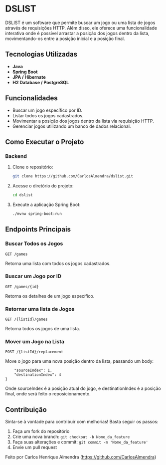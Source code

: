 # DSLIST

DSLIST é um software que permite buscar um jogo ou uma lista de jogos através de requisições HTTP. Além disso, ele oferece uma funcionalidade interativa onde é possível arrastar a posição dos jogos dentro da lista, movimentando-os entre a posição inicial e a posição final.

## Tecnologias Utilizadas

- **Java**
- **Spring Boot**
- **JPA / Hibernate**
- **H2 Database / PostgreSQL**

## Funcionalidades

- Buscar um jogo específico por ID.
- Listar todos os jogos cadastrados.
- Movimentar a posição dos jogos dentro da lista via requisição HTTP.
- Gerenciar jogos utilizando um banco de dados relacional.

## Como Executar o Projeto

### Backend

1. Clone o repositório:
   ```bash
   git clone https://github.com/CarlosAlmendra/dslist.git
   ```
2. Acesse o diretório do projeto:
   ```bash
   cd dslist
   ```
3. Execute a aplicação Spring Boot:
   ```bash
   ./mvnw spring-boot:run
   ```

## Endpoints Principais

### Buscar Todos os Jogos
```http
GET /games
```
Retorna uma lista com todos os jogos cadastrados.

### Buscar um Jogo por ID
```http
GET /games/{id}
```
Retorna os detalhes de um jogo específico.

### Retornar uma lista de Jogos
```http
GET /{listId}/games
```
Retorna todos os jogos de uma lista.

### Mover um Jogo na Lista
```http
POST /{listId}/replacement
```
Move o jogo para uma nova posição dentro da lista, passando um body:
```{
	"sourceIndex": 1,
    "destinationIndex": 4
}
```
Onde sourceIndex é a posição atual do jogo, e destinationIndex é a posição final,
onde será feito o reposicionamento.

## Contribuição

Sinta-se à vontade para contribuir com melhorias! Basta seguir os passos:
1. Faça um fork do repositório
2. Crie uma nova branch: `git checkout -b Nome_da_feature`
3. Faça suas alterações e commit: `git commit -m 'Nome_da_feature'`
4. Envie um pull request


Feito por Carlos Henrique Almendra (https://github.com/CarlosAlmendra)

